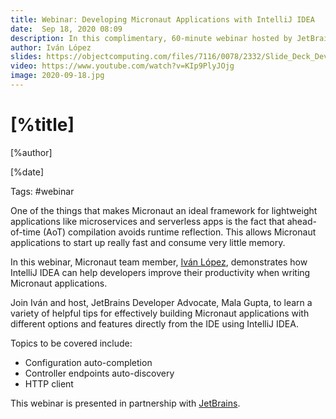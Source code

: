 ```yaml
---
title: Webinar: Developing Micronaut Applications with IntelliJ IDEA
date:  Sep 18, 2020 08:09
description: In this complimentary, 60-minute webinar hosted by JetBrains, Iván López demonstrates how IntelliJ IDEA can help developers improve their productivity when writing Micronaut applications. 
author: Iván López
slides: https://objectcomputing.com/files/7116/0078/2332/Slide_Deck_Developing_Micronaut_Applications_With_IntelliJ_IDEA.pdf
video: https://www.youtube.com/watch?v=KIp9PlyJOjg
image: 2020-09-18.jpg
---
```


# [%title]

[%author]

[%date] 

Tags: #webinar 

One of the things that makes Micronaut an ideal framework for lightweight applications like microservices and serverless apps is the fact that ahead-of-time (AoT) compilation avoids runtime reflection. This allows Micronaut applications to start up really fast and consume very little memory.

In this webinar, Micronaut team member, [Iván López](https://objectcomputing.com/products/2gm-team#lopez), demonstrates how IntelliJ IDEA can help developers improve their productivity when writing Micronaut applications.

Join Iván and host, JetBrains Developer Advocate, Mala Gupta, to learn a variety of helpful tips for effectively building Micronaut applications with different options and features directly from the IDE using IntelliJ IDEA.

Topics to be covered include:

- Configuration auto-completion
- Controller endpoints auto-discovery
- HTTP client

This webinar is presented in partnership with [JetBrains](https://www.jetbrains.com/).
